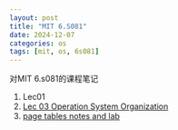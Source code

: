 ```yaml
---
layout: post
title: "MIT 6.S081"
date: 2024-12-07
categories: os
tags: [mit, os, 6s081]
---
```


对MIT 6.s081的课程笔记

1. Lec01
2. [Lec 03 Operation System Organization](https://mp.weixin.qq.com/s/sCAaLyMUnBGC4rKOBN90mA?token=883039874&lang=zh_CN)
3. [page tables notes and lab](https://leochame.github.io/os/mit-6s081-lec05)
